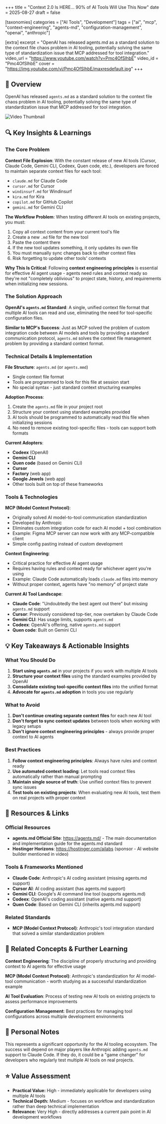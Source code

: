 +++
title = "Context 2.0 Is HERE… 90% of AI Tools Will Use This Now"
date = 2025-08-27
draft = false

[taxonomies]
categories = ["AI Tools", "Development"]
tags = ["ai", "mcp", "context-engineering", "agents-md", "configuration-management", "openai", "anthropic"]

[extra]
excerpt = "OpenAI has released agents.md as a standard solution to the context file chaos problem in AI tooling, potentially solving the same type of standardization issue that MCP addressed for tool integration."
video_url = "https://www.youtube.com/watch?v=Pmc4OfSlhbE"
video_id = "Pmc4OfSlhbE"
cover = "https://img.youtube.com/vi/Pmc4OfSlhbE/maxresdefault.jpg"
+++

## 📖 Overview
OpenAI has released `agents.md` as a standard solution to the context file chaos problem in AI tooling, potentially solving the same type of standardization issue that MCP addressed for tool integration.

![Video Thumbnail](https://img.youtube.com/vi/Pmc4OfSlhbE/maxresdefault.jpg)

## 🔍 Key Insights & Learnings

### The Core Problem
**Context File Explosion**: With the constant release of new AI tools (Cursor, Claude Code, Gemini CLI, Codeex, Quen code, etc.), developers are forced to maintain separate context files for each tool:
- `claude.md` for Claude Code
- `cursor.md` for Cursor  
- `windinsurf.md` for Windinsurf
- `kira.md` for Kira
- `copilot.md` for GitHub Copilot
- `gemini.md` for Gemini CLI

**The Workflow Problem**: When testing different AI tools on existing projects, you must:
1. Copy all context content from your current tool's file
2. Create a new `.md` file for the new tool
3. Paste the content there
4. If the new tool updates something, it only updates its own file
5. You must manually sync changes back to other context files
6. Risk forgetting to update other tools' contexts

**Why This Is Critical**: Following **context engineering principles** is essential for effective AI agent usage - agents need rules and context ready so they're not "completely oblivious" to project state, history, and requirements when initializing new sessions.

### The Solution Approach
**OpenAI's `agents.md` Standard**: A single, unified context file format that multiple AI tools can read and use, eliminating the need for tool-specific configuration files.

**Similar to MCP's Success**: Just as MCP solved the problem of custom integration code between AI models and tools by providing a standard communication protocol, `agents.md` solves the context file management problem by providing a standard context format.

### Technical Details & Implementation

**File Structure**: `agents.md` (or `agents.mmd`)
- Single context file format
- Tools are programmed to look for this file at session start
- No special syntax - just standard context structuring examples

**Adoption Process**:
1. Create the `agents.md` file in your project root
2. Structure your context using standard examples provided
3. AI tools should be programmed to automatically read this file when initializing sessions
4. No need to remove existing tool-specific files - tools can support both formats

**Current Adopters**:
- **Codeex** (OpenAI)
- **Gemini CLI** 
- **Quen code** (based on Gemini CLI)
- **Cursor** 
- **Factory** (web app)
- **Google Jewels** (web app)
- Other tools built on top of these frameworks

### Tools & Technologies

**MCP (Model Context Protocol)**: 
- Originally solved AI model-to-tool communication standardization
- Developed by Anthropic
- Eliminates custom integration code for each AI model + tool combination
- Example: Figma MCP server can now work with any MCP-compatible client
- Simple config pasting instead of custom development

**Context Engineering**:
- Critical practice for effective AI agent usage
- Requires having rules and context ready for whichever agent you're using
- Example: Claude Code automatically loads `claude.md` files into memory
- Without proper context, agents have "no memory" of project state

**Current AI Tool Landscape**:
- **Claude Code**: "Undoubtedly the best agent out there" but missing `agents.md` support
- **Cursor**: Previously considered top-tier, now overtaken by Claude Code
- **Gemini CLI**: Has usage limits, supports `agents.md`
- **Codeex**: OpenAI's offering, native `agents.md` support
- **Quen code**: Built on Gemini CLI

## 💡 Key Takeaways & Actionable Insights

### What You Should Do
1. **Start using `agents.md`** in your projects if you work with multiple AI tools
2. **Structure your context files** using the standard examples provided by OpenAI
3. **Consolidate existing tool-specific context files** into the unified format
4. **Advocate for `agents.md` adoption** in tools you use regularly

### What to Avoid 
1. **Don't continue creating separate context files** for each new AI tool
2. **Don't forget to sync context updates** between tools when working with legacy setups
3. **Don't ignore context engineering principles** - always provide proper context to AI agents

### Best Practices
1. **Follow context engineering principles**: Always have rules and context ready
2. **Use automated context loading**: Let tools read context files automatically rather than manual prompting
3. **Maintain single source of truth**: Use unified context files to prevent sync issues
4. **Test tools on existing projects**: When evaluating new AI tools, test them on real projects with proper context

## 🔗 Resources & Links

### Official Resources
- **agents.md Official Site**: https://agents.md/ - The main documentation and implementation guide for the agents.md standard
- **Hostinger Horizons**: https://hostinger.com/ailabs (sponsor - AI website builder mentioned in video)

### Tools & Frameworks Mentioned
- **Claude Code**: Anthropic's AI coding assistant (missing agents.md support)
- **Cursor AI**: AI coding assistant (has agents.md support)
- **Gemini CLI**: Google's AI command line tool (supports agents.md)  
- **Codeex**: OpenAI's coding assistant (native agents.md support)
- **Quen Code**: Based on Gemini CLI (inherits agents.md support)

### Related Standards
- **MCP (Model Context Protocol)**: Anthropic's tool integration standard that solved a similar standardization problem

## 🔗 Related Concepts & Further Learning

**Context Engineering**: The discipline of properly structuring and providing context to AI agents for effective usage

**MCP (Model Context Protocol)**: Anthropic's standardization for AI model-tool communication - worth studying as a successful standardization example

**AI Tool Evaluation**: Process of testing new AI tools on existing projects to assess performance improvements

**Configuration Management**: Best practices for managing tool configurations across multiple development environments

## 📝 Personal Notes
This represents a significant opportunity for the AI tooling ecosystem. The success will depend on major players like Anthropic adding `agents.md` support to Claude Code. If they do, it could be a "game changer" for developers who regularly test multiple AI tools on real projects.

## ⭐ Value Assessment
- **Practical Value:** High - immediately applicable for developers using multiple AI tools
- **Technical Depth:** Medium - focuses on workflow and standardization rather than deep technical implementation
- **Relevance:** Very High - directly addresses a current pain point in AI development workflows